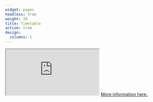 ```yaml
---
widget: pages
headless: true
weight: 30
title: Timetable
active: true
design:
  columns: 1
---
```


<div class="timetable-container">
  <iframe 
    class="timetable"
    src="https://docs.google.com/spreadsheets/d/e/2PACX-1vTOJCD4w-Qda0Q9X3z7P5QTXzdv-OZNo_viNBrvnOAtCQgZdf9gwmJvcfnfzVXT85d1naQg4JeMPnRj/pubhtml?gid=1010887871&amp;single=true&amp;widget=false&amp;headers=false&amp;chrome=false">
  </iframe>
  <a href="https://docs.google.com/spreadsheets/d/e/2PACX-1vTOJCD4w-Qda0Q9X3z7P5QTXzdv-OZNo_viNBrvnOAtCQgZdf9gwmJvcfnfzVXT85d1naQg4JeMPnRj/pubhtml?gid=1761701310&single=true">More information here.</a>
</div>
